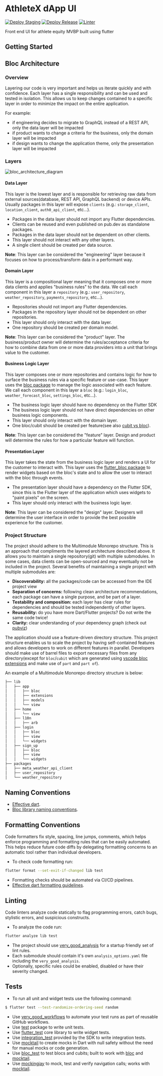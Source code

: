 # AthleteX dApp UI

[![Deploy Staging](https://github.com/SportsToken/ax_dapp/actions/workflows/deploy_staging.yml/badge.svg?branch=develop)](https://github.com/SportsToken/ax_dapp/actions/workflows/deploy_staging.yml)
[![Deploy Release](https://github.com/SportsToken/ax_dapp/actions/workflows/release_deploy.yml/badge.svg?branch=main)](https://github.com/SportsToken/ax_dapp/actions/workflows/release_deploy.yml)
[![Linter](https://github.com/SportsToken/ax_dapp/actions/workflows/linter.yml/badge.svg?branch=main)](https://github.com/SportsToken/ax_dapp/actions/workflows/linter.yml)

Front end UI for athlete equity MVBP built using flutter

## Getting Started

<!-- Mnenomic -->
<!-- web lady wheat index recipe chunk urge boost hungry critic language crossnote: this mnemonic is not secure; don't use it on a public blockchain.
 -->

## Bloc Architecture

### Overview

Layering our code is very important and helps us iterate quickly and with confidence. Each layer has a single responsibility and can be used and tested in isolation. This allows us to keep changes contained to a specific layer in order to minimize the impact on the entire application.

For example:

- if engineering decides to migrate to GraphQL instead of a REST API, only the data layer will be impacted
- if product wants to change a criteria for the business, only the domain layer will be impacted
- if design wants to change the application theme, only the presentation layer will be impacted

### Layers

![bloc_architecture_diagram](https://user-images.githubusercontent.com/29372054/178124498-6675ede0-d0ea-40eb-98dc-136991af6b28.png)

#### Data Layer

This layer is the lowest layer and is responsible for retrieving raw data from external sources(database, REST API, GraphQL backend) or device APIs. Usually packages in this layer will expose `clients` (e.g.: `storage_client`, `location_client`, `auth0_api_client`, etc...).

- Packages in the data layer should not import any Flutter dependencies.
- Clients can be reused and even published on pub.dev as standalone packages.
- Packages in the data layer should not be dependent on other clients.
- This layer should not interact with any other layers.
- A single client should be created per data source.

**Note**: This layer can be considered the "engineering" layer because it focuses on how to process/transform data in a performant way.

#### Domain Layer

This layer is a compositional layer meaning that it composes one or more data clients and applies "business rules" to the data. We call each component in this layer a `repository` (e.g.: `user_repository`, `weather_repository`, `payments_repository`, etc...).

- Repositories should not import any Flutter dependencies.
- Packages in the repository layer should not be dependent on other repositories.
- This layer should only interact with the data layer.
- One repository should be created per domain model.

**Note**: This layer can be considered the "product" layer. The business/product owner will determine the rules/acceptance criteria for how to combine data from one or more data providers into a unit that brings value to the customer.

#### Business Logic Layer

This layer composes one or more repositories and contains logic for how to surface the business rules via a specific feature or use-case. This layer uses the [bloc package](https://pub.dev/packages/bloc) to manage the logic associated with each feature. We call each component in this layer a `bloc` (e.g.: `login_bloc`, `weather_forecast_bloc`, `settings_bloc`, etc...).

- The business logic layer should have no dependency on the Flutter SDK
- The business logic layer should not have direct dependencies on other business logic components.
- This layer should only interact with the domain layer.
- One bloc/cubit should be created per feature(see also [cubit vs bloc](https://bloclibrary.dev/#/coreconcepts?id=cubit-vs-bloc)).

**Note**: This layer can be considered the "feature" layer. Design and product will determine the rules for how a particular feature will function.

#### Presentation Layer

This layer takes the state from the business logic layer and renders a UI for the customer to interact with. This layer uses the [flutter_bloc package](https://pub.dev/packages/flutter_bloc) to render widgets based on the bloc's state and to allow the user to interact with the bloc through events.

- The presentation layer should have a dependency on the Flutter SDK, since this is the Flutter layer of the application which uses widgets to "paint pixels" on the screen.
- This layer should only interact with the business logic layer.

**Note**: This layer can be considered the "design" layer. Designers will determine the user interface in order to provide the best possible experience for the customer.

### Project Structure

The project should adhere to the Multimodule Monorepo structure. This is an approach that compliments the layered architecture described above. It allows you to maintain a single repository(git) with multiple submodules. In some cases, data clients can be open-sourced and may eventually not be included in the project. Several benefits of maintaining a single project with multiple submodules are:

- **Discoverability:** all the packages/code can be accessed from the IDE project view
- **Separation of concerns:** following clean architecture recommendations, each package can have a single purpose, and be part of a layer.
- **Testability and composition:** each layer has clear rules for dependencies and should be tested independently of other layers.
- **Reusability:** do you have more Dart/Flutter projects? Do not write the same code twice!
- **Clarity:** clear understanding of your dependency graph (check out [pubviz](https://pub.dev/packages/pubviz))

The application should use a feature-driven directory structure. This project structure enables us to scale the project by having self-contained features and allows developers to work on different features in parallel.
Developers should make use of barrel files to export necessary files from any directory(except for `bloc`/`cubit` which are generated using [vscode bloc extensions](https://marketplace.visualstudio.com/items?itemName=FelixAngelov.bloc) and make use of `part` and `part of`).

An example of a Multimodule Monorepo directory structure is below:

```sh
├── lib
│   ├── app
│   │   ├── bloc
│   │   ├── extensions
│   │   ├── models
│   │   └── view
│   ├── home
│   │   └── view
│   ├── l10n
│   │   ├── arb
│   ├── login
│   │   ├── bloc
│   │   ├── view
│   │   └── widgets
│   ├── sign_up
│   │   ├── bloc
│   │   ├── view
│   │   └── widgets
├── packages
│   ├── meta_weather_api_client
│   ├── user_repository
│   └── weather_repository
```

## Naming Conventions

- [Effective dart](https://dart.dev/guides/language/effective-dart/style).
- [Bloc library naming conventions](https://bloclibrary.dev/#/blocnamingconventions?id=naming-conventions).

## Formatting Conventions

Code formatters fix style, spacing, line jumps, comments, which helps enforce programming and formatting rules that can be easily automated. This helps reduce future code diffs by delegating formatting concerns to an automatic tool rather than individual developers.

- To check code formatting run:

```sh
flutter format --set-exit-if-changed lib test
```

- Formatting checks should be automated via CI/CD pipelines.
- [Effective dart formatting guidelines](https://dart.dev/guides/language/effective-dart/style#do-format-your-code-using-dart-format).

## Linting

Code linters analyze code statically to flag programming errors, catch bugs, stylistic errors, and suspicious constructs.

- To analyze the code run:

```sh
flutter analyze lib test
```

- The project should use [very_good_analysis](https://pub.dev/packages/very_good_analysis) for a startup friendly set of lint rules.
- Each submodule should contain it's own `analysis_options.yaml` file including the `very_good_analysis`.
- Optionally, specific rules could be enabled, disabled or have their severity changed.

## Tests

- To run all unit and widget tests use the following command:

```sh
$ flutter test --test-randomize-ordering-seed random
```

- Use [very_good_workflows](https://github.com/VeryGoodOpenSource/very_good_workflows) to automate your test runs as part of reusable GitHub workflows.
- Use [test](https://pub.dev/packages/test) package to write unit tests.
- Use [flutter_test](https://api.flutter.dev/flutter/flutter_test/flutter_test-library.html) core library to write widget tests.
- Use [integration_test](https://github.com/flutter/flutter/tree/main/packages/integration_test) provided by the SDK to write integration tests.
- Use [mocktail](https://pub.dev/packages/mocktail) to create mocks in Dart with null safety without the need for manual mocks or code generation.
- Use [bloc_test](https://pub.dev/packages/bloc_test) to test blocs and cubits; built to work with [bloc](https://pub.dev/packages/bloc) and [mocktail](https://pub.dev/packages/mocktail).
- Use [mockingjay](https://pub.dev/packages/mockingjay) to mock, test and verify navigation calls; works with [mocktail](https://pub.dev/packages/mocktail).
